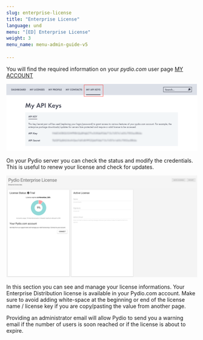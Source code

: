 ```yaml
---
slug: enterprise-license
title: "Enterprise License"
language: und
menu: "[ED] Enterprise License"
weight: 3
menu_name: menu-admin-guide-v5

---
```


You will find the required information on your *pydio.com* user page [MY ACCOUNT](https://pydio.com/en/user)

![](../images/2_getting_started/API_key_secret.png)

On your Pydio server you can check the status and modify the credentials. This is useful to renew your license and check for updates.

![](../images/2_getting_started/license.png)

In this section you can see and manage your license informations. Your Enterprise Distribution license is available in your Pydio.com account. Make sure to avoid adding white-space at the beginning or end of the license name / license key if you are copy/pasting the value from another page.

Providing an administrator email will allow Pydio to send you a warning email if the number of users is soon reached or if the license is about to expire.

